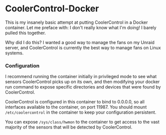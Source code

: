 # CoolerControl-Docker

This is my insanely basic attempt at putting CoolerControl in a Docker container. Let me preface with: I don't really know what I'm doing! I barely pulled this together.

Why did I do this? I wanted a good way to manage the fans on my Unraid server, and CoolerControl is currently the best way to manage fans on Linux systems. 

### Configuration

I recommend running the container initially in privileged mode to see what sensors CoolerControl picks up on its own, and then modifying your docker run command to expose specific directories and devices that were found by CoolerControl.

CoolerControl is configured in this container to bind to 0.0.0.0, so all interfaces available to the container, on port 11987. You should mount ```/etc/coolercontrol``` in the container to keep your configuration persistent.

You can expose ```/sys/class/hwmon``` to the container to get access to the vast majority of the sensors that will be detected by CoolerControl.
